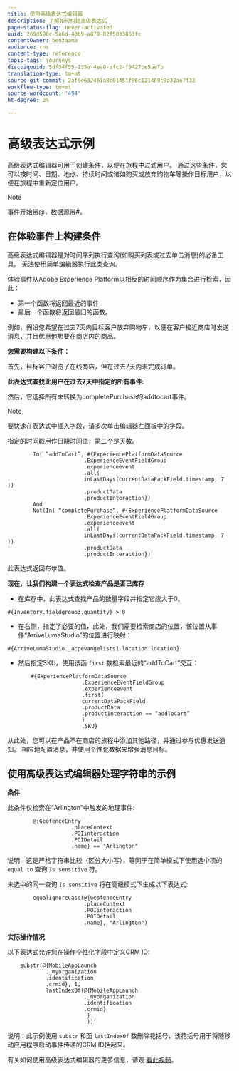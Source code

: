 ```yaml
---
title: 使用高级表达式编辑器
description: 了解如何构建高级表达式
page-status-flag: never-activated
uuid: 269d590c-5a6d-40b9-a879-02f5033863fc
contentOwner: benzaama
audience: rns
content-type: reference
topic-tags: journeys
discoiquuid: 5df34f55-135a-4ea8-afc2-f9427ce5ae7b
translation-type: tm+mt
source-git-commit: 2af6e632461a8c01451f96c121469c9a32ae7f32
workflow-type: tm+mt
source-wordcount: '494'
ht-degree: 2%

---
```



# 高级表达式示例

高级表达式编辑器可用于创建条件，以便在旅程中过滤用户。 通过这些条件，您可以按时间、日期、地点、持续时间或诸如购买或放弃购物车等操作目标用户，以便在旅程中重新定位用户。

>[!NOTE]
>
>事件开始带@，数据源带#。

## 在体验事件上构建条件

高级表达式编辑器是对时间序列执行查询(如购买列表或过去单击消息)的必备工具。 无法使用简单编辑器执行此类查询。

体验事件从Adobe Experience Platform以相反的时间顺序作为集合进行检索，因此：

* 第一个函数将返回最近的事件
* 最后一个函数将返回最旧的函数。

例如，假设您希望在过去7天内目标客户放弃购物车，以便在客户接近商店时发送消息，并且优惠他想要在商店内的商品。

**您需要构建以下条件：**

首先，目标客户浏览了在线商店，但在过去7天内未完成订单。

<!--**This expression looks for a specified value in a string value:**

`In (“addToCart”, #{field reference from experience event})`-->

**此表达式查找此用户在过去7天中指定的所有事件:**

然后，它选择所有未转换为completePurchase的addtocart事件。

>[!NOTE]
>
>要快速在表达式中插入字段，请多次单击编辑器左面板中的字段。

指定的时间戳用作日期时间值，第二个是天数。

```
        In( “addToCart”, #{ExperiencePlatformDataSource
                        .ExperienceEventFieldGroup
                        .experienceevent
                        .all(
                        inLastDays(currentDataPackField.timestamp, 7 ))
                        .productData
                        .productInteraction})
        And
        Not(In( “completePurchase”, #{ExperiencePlatformDataSource
                        .ExperienceEventFieldGroup
                        .experienceevent
                        .all(
                        inLastDays(currentDataPackField.timestamp, 7 ))
                        .productData
                        .productInteraction})
```

此表达式返回布尔值。

**现在，让我们构建一个表达式检查产品是否已库存**

* 在库存中，此表达式查找产品的数量字段并指定它应大于0。

`#{Inventory.fieldgroup3.quantity} > 0`

* 在右侧，指定了必要的值，此处，我们需要检索商店的位置，该位置从事件“ArriveLumaStudio”的位置进行映射：

`#{ArriveLumaStudio._acpevangelists1.location.location}`

* 然后指定SKU，使用该函 `first` 数检索最近的“addToCart”交互：

   ```
       #{ExperiencePlatformDataSource
                       .ExperienceEventFieldGroup
                       .experienceevent
                       .first(
                       currentDataPackField
                       .productData
                       .productInteraction == “addToCart”
                       )
                       .SKU}
   ```

从此处，您可以在产品不在商店的旅程中添加其他路径，并通过参与优惠发送通知。 相应地配置消息，并使用个性化数据来增强消息目标。

## 使用高级表达式编辑器处理字符串的示例

**条件**

此条件仅检索在“Arlington”中触发的地理事件:

```
        @{GeofenceEntry
                    .placeContext
                    .POIinteraction
                    .POIDetail
                    .name} == "Arlington"
```

说明：这是严格字符串比较（区分大小写），等同于在简单模式下使用选中项的 `equal to` 查询 `Is sensitive` 符。

未选中的同一查询 `Is sensitive` 将在高级模式下生成以下表达式:

```
        equalIgnoreCase(@{GeofenceEntry
                        .placeContext
                        .POIinteraction
                        .POIDetail
                        .name}, "Arlington")
```

**实际操作情况**

以下表达式允许您在操作个性化字段中定义CRM ID:

```
    substr(@{MobileAppLaunch
            ._myorganization
            .identification
            .crmid}, 1, 
            lastIndexOf(@{MobileAppLaunch
                        ._myorganization
                        .identification
                        .crmid}
                         }
                         ))
```

说明：此示例使用 `substr` 和函 `lastIndexOf` 数删除花括号，该花括号用于将随移动应用程序启动事件传递的CRM ID括起来。

有关如何使用高级表达式编辑器的更多信息，请观 [看此视频](https://docs.adobe.com/content/help/en/platform-learn/tutorials/journey-orchestration/create-a-journey.html)。
